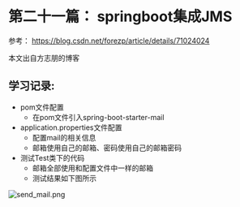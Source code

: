 # 第二十一篇： springboot集成JMS

参考：
https://blog.csdn.net/forezp/article/details/71024024

本文出自方志朋的博客

学习记录:
---

* pom文件配置
    * 在pom文件引入spring-boot-starter-mail
* application.properties文件配置
    * 配置mail的相关信息
    * 邮箱使用自己的邮箱、密码使用自己的邮箱密码
* 测试Test类下的代码
    * 邮箱全部使用和配置文件中一样的邮箱
    * 测试结果如下图所示
    
![send_mail.png](https://github.com/yueyue10/SpringBootLearning/tree/master/springboot-jms/doc/send_mail.png)
 

